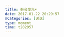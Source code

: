 ```yaml
---
title: 鞋会发光☀️
date: 2017-01-22 20:29:57
mCategories: [说说]
type: moment
time: t202957
---
```


<div id="pics-20170122202957"></div>

<script src="/lib/moment/pics.js"></script>
<script>
var data = [
    {"link": "2017-01-22_000000.jpeg", "type": "shuoshuo"}
];
picsRender(data, "pics-20170122202957");
</script>
